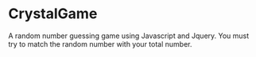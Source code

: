 # CrystalGame
A random number guessing game using Javascript and Jquery. You must try to match the random number with your total number. 
